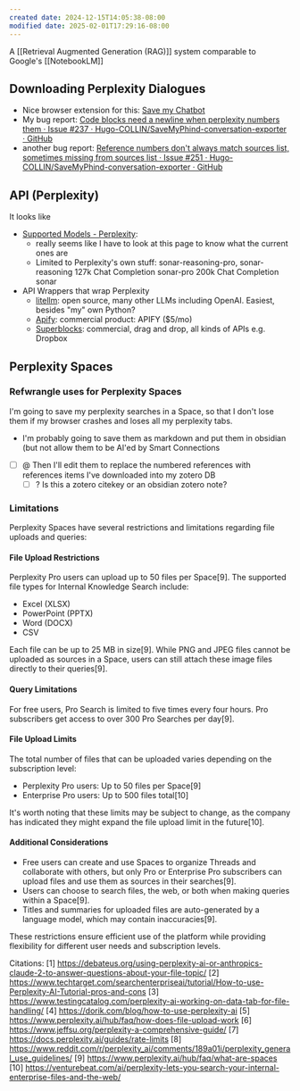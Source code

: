 ```yaml
---
created date: 2024-12-15T14:05:38-08:00
modified date: 2025-02-01T17:29:16-08:00
---
```

A [[Retrieval Augmented Generation (RAG)]] system comparable to Google's [[NotebookLM]]

## Downloading Perplexity Dialogues

- Nice browser extension for this: [Save my Chatbot](https://github.com/Hugo-COLLIN/SaveMyPhind-conversation-exporter)
- My bug report: [Code blocks need a newline when perplexity numbers them · Issue #237 · Hugo-COLLIN/SaveMyPhind-conversation-exporter · GitHub](https://github.com/Hugo-COLLIN/SaveMyPhind-conversation-exporter/issues/237)
- another bug report: [Reference numbers don&#39;t always match sources list, sometimes missing from sources list · Issue #251 · Hugo-COLLIN/SaveMyPhind-conversation-exporter · GitHub](https://github.com/Hugo-COLLIN/SaveMyPhind-conversation-exporter/issues/251)

## API (Perplexity)
It looks like 
- [Supported Models - Perplexity](https://docs.perplexity.ai/guides/model-cards): 
	- really seems like I have to look at this page to know what the current ones are
	- Limited to Perplexity's own stuff: sonar-reasoning-pro, sonar-reasoning	127k	Chat Completion
sonar-pro	200k	Chat Completion
sonar
- API Wrappers that wrap Perplexity
	- [litellm](https://github.com/BerriAI/litellm): open source, many other LLMs including OpenAI. Easiest, besides "my" own Python?
	- [Apify](https://apify.com/ivanvia/perplexity-ai-wrapper/api): commercial product: APIFY ($5/mo)
	- [Superblocks](https://docs.superblocks.com/integrations/integrations-library/perplexity): commercial, drag and drop, all kinds of APIs e.g. Dropbox
## Perplexity Spaces

### Refwrangle uses for Perplexity Spaces
I'm going to save my perplexity searches in a Space, so that I don't lose them if my browser crashes and loses all my perplexity tabs.  
- I'm probably going to save them as markdown and put them in obsidian (but not allow them to be AI'ed by Smart Connections
- [ ] @ Then I'll edit them to replace the numbered references with references items I've downloaded into my zotero DB
	- [ ] ? Is this a zotero citekey or an obsidian zotero note?
### Limitations
Perplexity Spaces have several restrictions and limitations regarding file uploads and queries:

#### File Upload Restrictions

Perplexity Pro users can upload up to 50 files per Space[9]. The supported file types for Internal Knowledge Search include:

- Excel (XLSX)
- PowerPoint (PPTX)
- Word (DOCX)
- CSV

Each file can be up to 25 MB in size[9]. While PNG and JPEG files cannot be uploaded as sources in a Space, users can still attach these image files directly to their queries[9].

#### Query Limitations

For free users, Pro Search is limited to five times every four hours. Pro subscribers get access to over 300 Pro Searches per day[9].

#### File Upload Limits

The total number of files that can be uploaded varies depending on the subscription level:

- Perplexity Pro users: Up to 50 files per Space[9]
- Enterprise Pro users: Up to 500 files total[10]

It's worth noting that these limits may be subject to change, as the company has indicated they might expand the file upload limit in the future[10].

#### Additional Considerations

- Free users can create and use Spaces to organize Threads and collaborate with others, but only Pro or Enterprise Pro subscribers can upload files and use them as sources in their searches[9].
- Users can choose to search files, the web, or both when making queries within a Space[9].
- Titles and summaries for uploaded files are auto-generated by a language model, which may contain inaccuracies[9].

These restrictions ensure efficient use of the platform while providing flexibility for different user needs and subscription levels.

Citations:
[1] https://debateus.org/using-perplexity-ai-or-anthropics-claude-2-to-answer-questions-about-your-file-topic/
[2] https://www.techtarget.com/searchenterpriseai/tutorial/How-to-use-Perplexity-AI-Tutorial-pros-and-cons
[3] https://www.testingcatalog.com/perplexity-ai-working-on-data-tab-for-file-handling/
[4] https://dorik.com/blog/how-to-use-perplexity-ai
[5] https://www.perplexity.ai/hub/faq/how-does-file-upload-work
[6] https://www.jeffsu.org/perplexity-a-comprehensive-guide/
[7] https://docs.perplexity.ai/guides/rate-limits
[8] https://www.reddit.com/r/perplexity_ai/comments/189a01i/perplexity_general_use_guidelines/
[9] https://www.perplexity.ai/hub/faq/what-are-spaces
[10] https://venturebeat.com/ai/perplexity-lets-you-search-your-internal-enterprise-files-and-the-web/